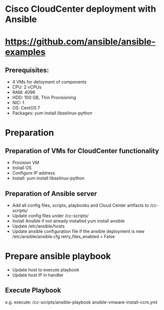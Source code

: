 # Cisco CloudCenter deployment with Ansible
# https://github.com/ansible/ansible-examples

## Prerequisites:

 - 4 VMs for deloyment of components
 - CPU: 2 vCPUs
 - RAM: 4096
 - HDD:	100 GB, Thin Provisioning
 - NIC: 1
 - OS:	CentOS 7
 - Packages: yum install libselinux-python


# Preparation

## Preparation of VMs for CloudCenter functionality
 - Provision VM
 - Install OS
 - Configure IP address
 - Install: yum install libselinux-python

## Preparation of Ansible server
- Add all config files, scripts, playbooks and Cloud Center artifacts to /cc-scripts/
- Update config files under /cc-scripts/
- Install Ansible if not already installed
	yum install ansible
- Update /etc/ansible/hosts
- Update ansible configuration file if the ansible deployment is new
	/etc/ansible/ansible.cfg
	retry_files_enabled = False



# Prepare ansible playbook
- Update host to execute playbook
- Update host IP in handler

## Execute Playbook
e.g. execute: /cc-scripts/ansible-playbook ansible-vmware-install-ccm.yml